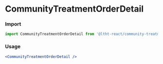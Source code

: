 # CommunityTreatmentOrderDetail

<!-- STORY -->

### Import

```js
import CommunityTreatmentOrderDetail from '@ltht-react/community-treatment-order-detail'
```

### Usage

```jsx
<CommunityTreatmentOrderDetail />
```
